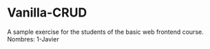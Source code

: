 # Vanilla-CRUD

A sample exercise for the students of the basic web frontend course.
Nombres:
1-Javier